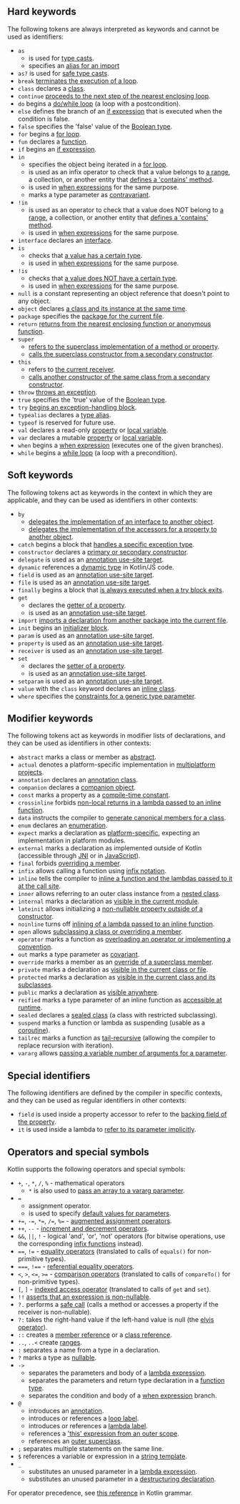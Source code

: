 [//]: # (title: Keywords and operators)

## Hard keywords

The following tokens are always interpreted as keywords and cannot be used as identifiers:

 * `as`
     - is used for [type casts](typecasts.md#unsafe-cast-operator).
     - specifies an [alias for an import](packages.md#imports)
 * `as?` is used for [safe type casts](typecasts.md#safe-nullable-cast-operator).
 * `break` [terminates the execution of a loop](returns.md).
 * `class` declares a [class](classes.md).
 * `continue` [proceeds to the next step of the nearest enclosing loop](returns.md).
 * `do` begins a [do/while loop](control-flow.md#while-loops) (a loop with a postcondition).
 * `else` defines the branch of an [if expression](control-flow.md#if-expression) that is executed when the condition is false.
 * `false` specifies the 'false' value of the [Boolean type](booleans.md).
 * `for` begins a [for loop](control-flow.md#for-loops).
 * `fun` declares a [function](functions.md).
 * `if` begins an [if expression](control-flow.md#if-expression).
 * `in`
     - specifies the object being iterated in a [for loop](control-flow.md#for-loops).
     - is used as an infix operator to check that a value belongs to [a range](ranges.md),
       a collection, or another entity that [defines a 'contains' method](operator-overloading.md#in-operator).
     - is used in [when expressions](control-flow.md#when-expressions-and-statements) for the same purpose.
     - marks a type parameter as [contravariant](generics.md#declaration-site-variance).
 * `!in`
     - is used as an operator to check that a value does NOT belong to [a range](ranges.md),
       a collection, or another entity that [defines a 'contains' method](operator-overloading.md#in-operator).
     - is used in [when expressions](control-flow.md#when-expressions-and-statements) for the same purpose.
 * `interface` declares an [interface](interfaces.md).
 * `is`
     - checks that [a value has a certain type](typecasts.md#is-and-is-operators).
     - is used in [when expressions](control-flow.md#when-expressions-and-statements) for the same purpose.
 * `!is`
     - checks that [a value does NOT have a certain type](typecasts.md#is-and-is-operators).
     - is used in [when expressions](control-flow.md#when-expressions-and-statements) for the same purpose.
 * `null` is a constant representing an object reference that doesn't point to any object.
 * `object` declares [a class and its instance at the same time](object-declarations.md).
 * `package` specifies the [package for the current file](packages.md).
 * `return` [returns from the nearest enclosing function or anonymous function](returns.md).
 * `super`
     - [refers to the superclass implementation of a method or property](inheritance.md#calling-the-superclass-implementation).
     - [calls the superclass constructor from a secondary constructor](classes.md#inheritance).
 * `this`
     - refers to [the current receiver](this-expressions.md).
     - [calls another constructor of the same class from a secondary constructor](classes.md#constructors).
 * `throw` [throws an exception](exceptions.md).
 * `true` specifies the 'true' value of the [Boolean type](booleans.md).
 * `try` [begins an exception-handling block](exceptions.md).
 * `typealias` declares a [type alias](type-aliases.md).
 * `typeof` is reserved for future use.
 * `val` declares a read-only [property](properties.md) or [local variable](basic-syntax.md#variables).
 * `var` declares a mutable [property](properties.md) or [local variable](basic-syntax.md#variables).
 * `when` begins a [when expression](control-flow.md#when-expressions-and-statements) (executes one of the given branches).
 * `while` begins a [while loop](control-flow.md#while-loops) (a loop with a precondition).

## Soft keywords

The following tokens act as keywords in the context in which they are applicable, and they can be used
as identifiers in other contexts:

 * `by`
     - [delegates the implementation of an interface to another object](delegation.md).
     - [delegates the implementation of the accessors for a property to another object](delegated-properties.md).
 * `catch` begins a block that [handles a specific exception type](exceptions.md).
 * `constructor` declares a [primary or secondary constructor](classes.md#constructors).
 * `delegate` is used as an [annotation use-site target](annotations.md#annotation-use-site-targets).
 * `dynamic` references a [dynamic type](dynamic-type.md) in Kotlin/JS code.
 * `field` is used as an [annotation use-site target](annotations.md#annotation-use-site-targets).
 * `file` is used as an [annotation use-site target](annotations.md#annotation-use-site-targets).
 * `finally` begins a block that [is always executed when a try block exits](exceptions.md).
 * `get`
     - declares the [getter of a property](properties.md#getters-and-setters).
     - is used as an [annotation use-site target](annotations.md#annotation-use-site-targets).
 * `import` [imports a declaration from another package into the current file](packages.md).
 * `init` begins an [initializer block](classes.md#constructors).
 * `param` is used as an [annotation use-site target](annotations.md#annotation-use-site-targets).
 * `property` is used as an [annotation use-site target](annotations.md#annotation-use-site-targets).
 * `receiver` is used as an [annotation use-site target](annotations.md#annotation-use-site-targets).
 * `set`
     - declares the [setter of a property](properties.md#getters-and-setters).
     - is used as an [annotation use-site target](annotations.md#annotation-use-site-targets).
* `setparam` is used as an [annotation use-site target](annotations.md#annotation-use-site-targets).
* `value` with the `class` keyword declares an [inline class](inline-classes.md).
* `where` specifies the [constraints for a generic type parameter](generics.md#upper-bounds).

## Modifier keywords

The following tokens act as keywords in modifier lists of declarations, and they can be used as identifiers
in other contexts:

 * `abstract` marks a class or member as [abstract](classes.md#abstract-classes).
 * `actual` denotes a platform-specific implementation in [multiplatform projects](multiplatform-expect-actual.md).
 * `annotation` declares an [annotation class](annotations.md).
 * `companion` declares a [companion object](object-declarations.md#companion-objects).
 * `const` marks a property as a [compile-time constant](properties.md#compile-time-constants).
 * `crossinline` forbids [non-local returns in a lambda passed to an inline function](inline-functions.md#returns).
 * `data` instructs the compiler to [generate canonical members for a class](data-classes.md).
 * `enum` declares an [enumeration](enum-classes.md).
 * `expect` marks a declaration as [platform-specific](multiplatform-expect-actual.md), expecting an implementation in platform modules.
 * `external` marks a declaration as implemented outside of Kotlin (accessible through [JNI](java-interop.md#using-jni-with-kotlin) or in [JavaScript](js-interop.md#external-modifier)).
 * `final` forbids [overriding a member](inheritance.md#overriding-methods).
 * `infix` allows calling a function using [infix notation](functions.md#infix-notation).
 * `inline` tells the compiler to [inline a function and the lambdas passed to it at the call site](inline-functions.md).
 * `inner` allows referring to an outer class instance from a [nested class](nested-classes.md).
 * `internal` marks a declaration as [visible in the current module](visibility-modifiers.md).
 * `lateinit` allows initializing a [non-nullable property outside of a constructor](properties.md#late-initialized-properties-and-variables).
 * `noinline` turns off [inlining of a lambda passed to an inline function](inline-functions.md#noinline).
 * `open` allows [subclassing a class or overriding a member](classes.md#inheritance).
 * `operator` marks a function as [overloading an operator or implementing a convention](operator-overloading.md).
 * `out` marks a type parameter as [covariant](generics.md#declaration-site-variance).
 * `override` marks a member as an [override of a superclass member](inheritance.md#overriding-methods).
 * `private` marks a declaration as [visible in the current class or file](visibility-modifiers.md).
 * `protected` marks a declaration as [visible in the current class and its subclasses](visibility-modifiers.md).
 * `public` marks a declaration as [visible anywhere](visibility-modifiers.md).
 * `reified` marks a type parameter of an inline function as [accessible at runtime](inline-functions.md#reified-type-parameters).
 * `sealed` declares a [sealed class](sealed-classes.md) (a class with restricted subclassing).
 * `suspend` marks a function or lambda as suspending (usable as a [coroutine](coroutines-overview.md)).
 * `tailrec` marks a function as [tail-recursive](functions.md#tail-recursive-functions) (allowing the compiler to replace recursion with iteration).
 * `vararg` allows [passing a variable number of arguments for a parameter](functions.md#variable-number-of-arguments-varargs).

## Special identifiers

The following identifiers are defined by the compiler in specific contexts, and they can be used as regular
identifiers in other contexts:

 * `field` is used inside a property accessor to refer to the [backing field of the property](properties.md#backing-fields).
 * `it` is used inside a lambda to [refer to its parameter implicitly](lambdas.md#it-implicit-name-of-a-single-parameter).

## Operators and special symbols

Kotlin supports the following operators and special symbols:

 * `+`, `-`, `*`, `/`, `%` - mathematical operators
     - `*` is also used to [pass an array to a vararg parameter](functions.md#variable-number-of-arguments-varargs).
 * `=`
     - assignment operator.
     - is used to specify [default values for parameters](functions.md#default-arguments).
 * `+=`, `-=`, `*=`, `/=`, `%=` - [augmented assignment operators](operator-overloading.md#augmented-assignments).
 * `++`, `--` - [increment and decrement operators](operator-overloading.md#increments-and-decrements).
 * `&&`, `||`, `!` - logical 'and', 'or', 'not' operators (for bitwise operations, use the corresponding [infix functions](numbers.md#operations-on-numbers) instead).
 * `==`, `!=` - [equality operators](operator-overloading.md#equality-and-inequality-operators) (translated to calls of `equals()` for non-primitive types).
 * `===`, `!==` - [referential equality operators](equality.md#referential-equality).
 * `<`, `>`, `<=`, `>=` - [comparison operators](operator-overloading.md#comparison-operators) (translated to calls of `compareTo()` for non-primitive types).
 * `[`, `]` - [indexed access operator](operator-overloading.md#indexed-access-operator) (translated to calls of `get` and `set`).
 * `!!` [asserts that an expression is non-nullable](null-safety.md#not-null-assertion-operator).
 * `?.` performs a [safe call](null-safety.md#safe-call-operator) (calls a method or accesses a property if the receiver is non-nullable).
 * `?:` takes the right-hand value if the left-hand value is null (the [elvis operator](null-safety.md#elvis-operator)).
 * `::` creates a [member reference](reflection.md#function-references) or a [class reference](reflection.md#class-references).
 * `..`, `..<` create [ranges](ranges.md).
 * `:` separates a name from a type in a declaration.
 * `?` marks a type as [nullable](null-safety.md#nullable-types-and-non-nullable-types).
 * `->`
     - separates the parameters and body of a [lambda expression](lambdas.md#lambda-expression-syntax).
     - separates the parameters and return type declaration in a [function type](lambdas.md#function-types).
     - separates the condition and body of a [when expression](control-flow.md#when-expressions-and-statements) branch.
 * `@`
     - introduces an [annotation](annotations.md#usage).
     - introduces or references a [loop label](returns.md#break-and-continue-with-labels).
     - introduces or references a [lambda label](returns.md#return-to-labels).
     - references a ['this' expression from an outer scope](this-expressions.md#qualified-this).
     - references an [outer superclass](inheritance.md#calling-the-superclass-implementation).
 * `;` separates multiple statements on the same line.
 * `$` references a variable or expression in a [string template](strings.md#string-templates).
 * `_`
     - substitutes an unused parameter in a [lambda expression](lambdas.md#underscore-for-unused-variables).
     - substitutes an unused parameter in a [destructuring declaration](destructuring-declarations.md#underscore-for-unused-variables).

For operator precedence, see [this reference](https://kotlinlang.org/docs/reference/grammar.html#expressions) in Kotlin grammar.
